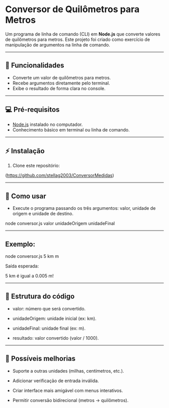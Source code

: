 # Conversor de Quilômetros para Metros

Um programa de linha de comando (CLI) em **Node.js** que converte valores de quilômetros para metros. Este projeto foi criado como exercício de manipulação de argumentos na linha de comando.

---

## 🔹 Funcionalidades

- Converte um valor de quilômetros para metros.
- Recebe argumentos diretamente pelo terminal.
- Exibe o resultado de forma clara no console.

---

## 💻 Pré-requisitos

- [Node.js](https://nodejs.org/) instalado no computador.
- Conhecimento básico em terminal ou linha de comando.

---

## ⚡ Instalação

1. Clone este repositório:
   
(https://github.com/stellag2003/ConversorMedidas)

---

## 🚀 Como usar

- Execute o programa passando os três argumentos: valor, unidade de origem e unidade de destino.

node conversor.js valor unidadeOrigem unidadeFinal

---

## Exemplo:
   node conversor.js 5 km m
   
   Saída esperada:
   
   5 km é igual a 0.005 m!

---

## 📝 Estrutura do código

- valor: número que será convertido.

- unidadeOrigem: unidade inicial (ex: km).

- unidadeFinal: unidade final (ex: m).

- resultado: valor convertido (valor / 1000).

---

## 🔧 Possíveis melhorias

- Suporte a outras unidades (milhas, centímetros, etc.).

- Adicionar verificação de entrada inválida.

- Criar interface mais amigável com menus interativos.

- Permitir conversão bidirecional (metros → quilômetros).

